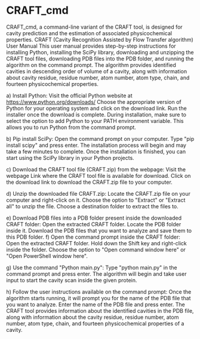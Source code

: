 # CRAFT_cmd
CRAFT_cmd, a command-line variant of the CRAFT tool, is designed for cavity prediction and the estimation of associated physicochemical properties.
CRAFT 
(Cavity Recognition Assisted by Flow Transfer algorithm)
User Manual
This user manual provides step-by-step instructions for installing Python, installing the SciPy library, downloading and unzipping the CRAFT tool files, downloading PDB files into the PDB folder, and running the algorithm on the command prompt. The algorithm provides identified cavities in descending order of volume of a cavity, along with information about cavity residue, residue number, atom number, atom type, chain, and fourteen physicochemical properties.

a) Install Python:
Visit the official Python website at https://www.python.org/downloads/
Choose the appropriate version of Python for your operating system and click on the download link.
Run the installer once the download is complete.
During installation, make sure to select the option to add Python to your PATH environment variable. This allows you to run Python from the command prompt.

b) Pip install SciPy:
Open the command prompt on your computer.
Type "pip install scipy" and press enter.
The installation process will begin and may take a few minutes to complete.
Once the installation is finished, you can start using the SciPy library in your Python projects.

c) Download the CRAFT tool file (CRAFT.zip) from the webpage:
Visit the webpage Link where the CRAFT tool file is available for download.
Click on the download link to download the CRAFT.zip file to your computer.

d) Unzip the downloaded file CRAFT.zip:
Locate the CRAFT.zip file on your computer and right-click on it.
Choose the option to "Extract" or "Extract all" to unzip the file.
Choose a destination folder to extract the files to.

e) Download PDB files into a PDB folder present inside the downloaded CRAFT folder:
Open the extracted CRAFT folder.
Locate the PDB folder inside it.
Download the PDB files that you want to analyze and save them to this PDB folder.
f) Open the command prompt inside the CRAFT folder:
Open the extracted CRAFT folder.
Hold down the Shift key and right-click inside the folder.
Choose the option to "Open command window here" or "Open PowerShell window here".

g) Use the command "Python main.py":
Type "python main.py" in the command prompt and press enter.
The algorithm will begin and take user input to start the cavity scan inside the given protein.

h) Follow the user instructions available on the command prompt:
Once the algorithm starts running, it will prompt you for the name of the PDB file that you want to analyze.
Enter the name of the PDB file and press enter.
The CRAFT tool provides information about the identified cavities in the PDB file, along with information about the cavity residue, residue number, atom number, atom type, chain, and fourteen physicochemical properties of a cavity.
